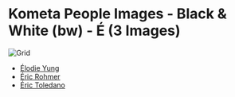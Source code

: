 # Kometa People Images - Black & White (bw) - É (3 Images)
![Grid](grid.jpg)

* [Élodie Yung](https://raw.githubusercontent.com/Kometa-Team/People-Images-bw/master/É/Images/%C3%89lodie%20Yung.jpg)
* [Éric Rohmer](https://raw.githubusercontent.com/Kometa-Team/People-Images-bw/master/É/Images/%C3%89ric%20Rohmer.jpg)
* [Éric Toledano](https://raw.githubusercontent.com/Kometa-Team/People-Images-bw/master/É/Images/%C3%89ric%20Toledano.jpg)